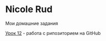 

# Nicole Rud
Мои домашние задания

[Урок 12](NicoleRud.github.io/lesson/ "Маленький пример") - работа с рипозиторием на GitHub
